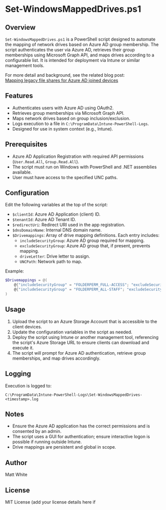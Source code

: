 # Set-WindowsMappedDrives.ps1

## Overview

`Set-WindowsMappedDrives.ps1` is a PowerShell script designed to automate the mapping of network drives based on Azure AD group membership. The script authenticates the user via Azure AD, retrieves their group memberships using Microsoft Graph API, and maps drives according to a configurable list. It is intended for deployment via Intune or similar management tools.

For more detail and background, see the related blog post:  
[Mapping legacy file shares for Azure AD joined devices](https://matthewjwhite.co.uk/2019/04/07/mapping-legacy-files-shares-for-azure-ad-joined-devices/)

## Features

- Authenticates users with Azure AD using OAuth2.
- Retrieves group memberships via Microsoft Graph API.
- Maps network drives based on group inclusion/exclusion.
- Logs execution to a file in `C:\ProgramData\Intune-PowerShell-Logs`.
- Designed for use in system context (e.g., Intune).

## Prerequisites

- Azure AD Application Registration with required API permissions (`User.Read.All`, `Group.Read.All`).
- The script must run on Windows with PowerShell and .NET assemblies available.
- User must have access to the specified UNC paths.

## Configuration

Edit the following variables at the top of the script:

- `$clientId`: Azure AD Application (client) ID.
- `$tenantId`: Azure AD Tenant ID.
- `$redirectUri`: Redirect URI used in the app registration.
- `$dnsDomainName`: Internal DNS domain name.
- `$Drivemappings`: Array of drive mapping definitions. Each entry includes:
  - `includeSecurityGroup`: Azure AD group required for mapping.
  - `excludeSecurityGroup`: Azure AD group that, if present, prevents mapping.
  - `driveLetter`: Drive letter to assign.
  - `UNCPath`: Network path to map.

Example:
```powershell
$Drivemappings = @(
    @{"includeSecurityGroup" = "FOLDERPERM_FULL-ACCESS"; "excludeSecurityGroup" = ""; "driveLetter" = "T"; "UNCPath" = "\\skunklab.co.uk\dfs\shared"},
    @{"includeSecurityGroup" = "FOLDERPERM_ALL-STAFF"; "excludeSecurityGroup" = "FOLDERPERM_FULL-ACCESS"; "driveLetter" = "T"; "UNCPath" = "\\skunklab.co.uk\dfs\shared\sharedaccess"}
)
```

## Usage

1. Upload the script to an Azure Storage Account that is accessible to the client devices.
2. Update the configuration variables in the script as needed.
3. Deploy the script using Intune or another management tool, referencing the script's Azure Storage URL to ensure clients can download and execute it.
4. The script will prompt for Azure AD authentication, retrieve group memberships, and map drives accordingly.

## Logging

Execution is logged to:
```
C:\ProgramData\Intune-PowerShell-Logs\Set-WindowsMappedDrives-<timestamp>.log
```

## Notes

- Ensure the Azure AD application has the correct permissions and is consented by an admin.
- The script uses a GUI for authentication; ensure interactive logon is possible if running outside Intune.
- Drive mappings are persistent and global in scope.

## Author

Matt White

## License

MIT License (add your license details here if